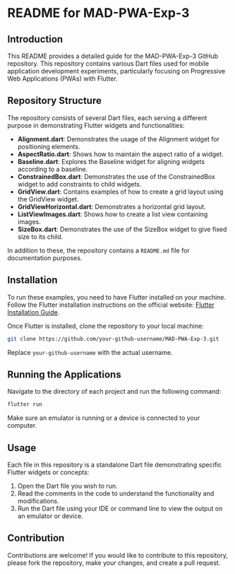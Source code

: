 # README for MAD-PWA-Exp-3

## Introduction

This README provides a detailed guide for the MAD-PWA-Exp-3 GitHub repository. This repository contains various Dart files used for mobile application development experiments, particularly focusing on Progressive Web Applications (PWAs) with Flutter.

## Repository Structure

The repository consists of several Dart files, each serving a different purpose in demonstrating Flutter widgets and functionalities:

- **Alignment.dart**: Demonstrates the usage of the Alignment widget for positioning elements.
- **AspectRatio.dart**: Shows how to maintain the aspect ratio of a widget.
- **Baseline.dart**: Explores the Baseline widget for aligning widgets according to a baseline.
- **ConstrainedBox.dart**: Demonstrates the use of the ConstrainedBox widget to add constraints to child widgets.
- **GridView.dart**: Contains examples of how to create a grid layout using the GridView widget.
- **GridViewHorizontal.dart**: Demonstrates a horizontal grid layout.
- **ListViewImages.dart**: Shows how to create a list view containing images.
- **SizeBox.dart**: Demonstrates the use of the SizeBox widget to give fixed size to its child.

In addition to these, the repository contains a `README.md` file for documentation purposes.

## Installation

To run these examples, you need to have Flutter installed on your machine. Follow the Flutter installation instructions on the official website: [Flutter Installation Guide](https://flutter.dev/docs/get-started/install).

Once Flutter is installed, clone the repository to your local machine:

```bash
git clone https://github.com/your-github-username/MAD-PWA-Exp-3.git
```

Replace `your-github-username` with the actual username.

## Running the Applications

Navigate to the directory of each project and run the following command:

```bash
flutter run
```

Make sure an emulator is running or a device is connected to your computer.

## Usage

Each file in this repository is a standalone Dart file demonstrating specific Flutter widgets or concepts:

1. Open the Dart file you wish to run.
2. Read the comments in the code to understand the functionality and modifications.
3. Run the Dart file using your IDE or command line to view the output on an emulator or device.

## Contribution

Contributions are welcome! If you would like to contribute to this repository, please fork the repository, make your changes, and create a pull request.
